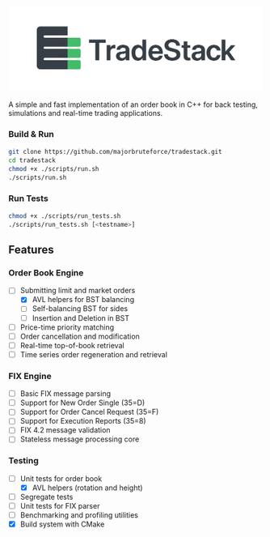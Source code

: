 <p align="center">
  <img src="docs/assets/banner-light.png" alt="Banner" width="850">
</p>

A simple and fast implementation of an order book in C++ for
back testing, simulations and real-time trading applications.

### Build & Run

```bash
git clone https://github.com/majorbruteforce/tradestack.git
cd tradestack
chmod +x ./scripts/run.sh
./scripts/run.sh
```

### Run Tests

```bash
chmod +x ./scripts/run_tests.sh
./scripts/run_tests.sh [<testname>]
```

## Features

### Order Book Engine

- [ ] Submitting limit and market orders
  - [x] AVL helpers for BST balancing
  - [ ] Self-balancing BST for sides
  - [ ] Insertion and Deletion in BST
- [ ] Price-time priority matching
- [ ] Order cancellation and modification
- [ ] Real-time top-of-book retrieval
- [ ] Time series order regeneration and retrieval

### FIX Engine

- [ ] Basic FIX message parsing
- [ ] Support for New Order Single (35=D)
- [ ] Support for Order Cancel Request (35=F)
- [ ] Support for Execution Reports (35=8)
- [ ] FIX 4.2 message validation
- [ ] Stateless message processing core

### Testing

- [ ] Unit tests for order book
  - [x] AVL helpers (rotation and height)
- [ ] Segregate tests  
- [ ] Unit tests for FIX parser
- [ ] Benchmarking and profiling utilities
- [x] Build system with CMake
